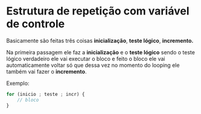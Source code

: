 # Estrutura de repetição com variável de controle

Basicamente são feitas três coisas **inicialização**, **teste lógico**, **incremento.**

Na primeira passagem ele faz a **inicialização** e o **teste lógico** sendo o teste lógico verdadeiro ele vai executar o bloco e feito o bloco ele vai automaticamente voltar só que dessa vez no momento do looping ele também vai fazer o **incremento**.

Exemplo: 

```js
for (inicio ; teste ; incr) {
    // bloco
}
```